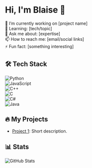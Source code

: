 # Hi, I'm Blaise 👋  

🔭 I’m currently working on [project name]  
🌱 Learning: [tech/topic]  
💬 Ask me about: [expertise]  
📫 How to reach me: [email/social links]  
⚡ Fun fact: [something interesting]  

## 🛠️ Tech Stack  
![Python](https://img.shields.io/badge/-Python-3776AB?logo=python&logoColor=white)  
![JavaScript](https://img.shields.io/badge/-JavaScript-F7DF1E?logo=javascript&logoColor=black)  
![C++](https://img.shields.io/badge/-C++-00599C?logo=c%2B%2B&logoColor=white)  
![C](https://img.shields.io/badge/-C-A8B9CC?logo=c&logoColor=black)  
![C#](https://img.shields.io/badge/-C%23-239120?logo=c-sharp&logoColor=white)  
![Java](https://img.shields.io/badge/-Java-007396?logo=java&logoColor=white)  

## 🔥 My Projects  
- [Project 1]([link](https://github.com/blazeonitch/react-todo-list)): Short description.  

## 📊 Stats  
![GitHub Stats](https://github-readme-stats.vercel.app/api?username=yourusername&show_icons=true&theme=radical)  
<!---
blazeonitch/blazeonitch is a ✨ special ✨ repository because its `README.md` (this file) appears on your GitHub profile.
You can click the Preview link to take a look at your changes.
--->
